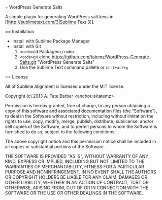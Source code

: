 = WordPress Generate Salts

A simple plugin for generating WordPress salt keys in
[[http://sublimetext.com/3|Sublime Text 3]].

== Installation
* Install with Sublime Package Manager
* Install with Git
    1. `<code>`cd Packages`</code>`
    2. `<code>`git clone https://github.com/tatemz/WordPress-Generate-Salts.git "WordPress Generate Salts"
    3. Use the Sublime Text command pallete or `ctrl+alt+g`

== License

All of Sublime Alignment is licensed under the MIT license.

  Copyright (c) 2013 A. Tate Barber <anchor.is/tatemz>

  Permission is hereby granted, free of charge, to any person obtaining a copy
  of this software and associated documentation files (the "Software"), to deal
  in the Software without restriction, including without limitation the rights
  to use, copy, modify, merge, publish, distribute, sublicense, and/or sell
  copies of the Software, and to permit persons to whom the Software is
  furnished to do so, subject to the following conditions:

  The above copyright notice and this permission notice shall be included in
  all copies or substantial portions of the Software.

  THE SOFTWARE IS PROVIDED "AS IS", WITHOUT WARRANTY OF ANY KIND, EXPRESS OR
  IMPLIED, INCLUDING BUT NOT LIMITED TO THE WARRANTIES OF MERCHANTABILITY,
  FITNESS FOR A PARTICULAR PURPOSE AND NONINFRINGEMENT. IN NO EVENT SHALL THE
  AUTHORS OR COPYRIGHT HOLDERS BE LIABLE FOR ANY CLAIM, DAMAGES OR OTHER
  LIABILITY, WHETHER IN AN ACTION OF CONTRACT, TORT OR OTHERWISE, ARISING FROM,
  OUT OF OR IN CONNECTION WITH THE SOFTWARE OR THE USE OR OTHER DEALINGS IN
  THE SOFTWARE.